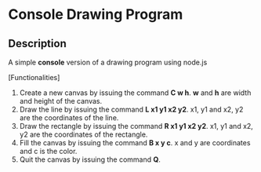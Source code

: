 # Console Drawing Program

## Description

A simple **console** version of a drawing program using node.js

[Functionalities]
1. Create a new canvas by issuing the command **C w h**. **w** and **h** are width and height of the canvas.
2. Draw the line by issuing the command **L x1 y1 x2 y2**. x1, y1 and x2, y2 are the coordinates of the line.
3. Draw the rectangle by issuing the command **R x1 y1 x2 y2**. x1, y1 and x2, y2 are the coordinates of the rectangle.
4. Fill the canvas by issuing the command **B x y c**. x and y are coordinates and c is the color.
4. Quit the canvas by issuing the command **Q**.
